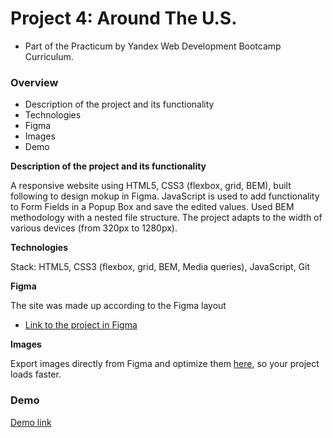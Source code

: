 # Project 4: Around The U.S.
* Part of the Practicum by Yandex Web Development Bootcamp Curriculum.

### Overview

* Description of the project and its functionality
* Technologies
* Figma
* Images
* Demo

**Description of the project and its functionality**

A responsive website using HTML5, CSS3 (flexbox, grid, BEM), built following to design mokup in Figma. JavaScript is used to add functionality to Form Fields in a Popup Box and save the edited values. Used BEM methodology with a nested file structure. 
The project adapts to the width of various devices (from 320px to 1280px).

**Technologies**

Stack: HTML5, CSS3 (flexbox, grid, BEM, Media queries), JavaScript, Git

**Figma**

The site was made up according to the Figma layout 
* [Link to the project in Figma](https://www.figma.com/file/xM9rNsdK4iNcFJmDZho3Aw/Sprint-3%3A-From-Portland-to-Portland-%2F-desktop-%2B-mobile?node-id=500%3A0)

**Images**

Export images directly from Figma and optimize them [here](https://tinypng.com/), so your project loads faster. 

### Demo
[Demo link](https://lindakovacs.github.io/web_project_4/)